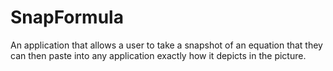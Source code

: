 # SnapFormula
An application that allows a user to take a snapshot of an equation that they can then paste into any application exactly how it depicts in the picture.
